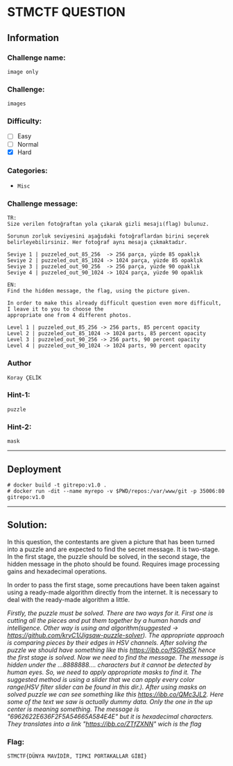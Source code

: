 # STMCTF QUESTION

## Information
### Challenge name: 

`image only`

### Challenge:

`images`

### Difficulty:
- [ ] Easy
- [ ] Normal
- [x] Hard

### Categories:
 - `Misc`

### Challenge message:
```
TR:
Size verilen fotoğraftan yola çıkarak gizli mesajı(flag) bulunuz.

Sorunun zorluk seviyesini aşağıdaki fotoğraflardan birini seçerek belirleyebilirsiniz. Her fotoğraf aynı mesaja çıkmaktadır.

Seviye 1 | puzzeled_out_85_256  -> 256 parça, yüzde 85 opaklık
Seviye 2 | puzzeled_out_85_1024 -> 1024 parça, yüzde 85 opaklık
Seviye 3 | puzzeled_out_90_256  -> 256 parça, yüzde 90 opaklık
Seviye 4 | puzzeled_out_90_1024 -> 1024 parça, yüzde 90 opaklık

EN:
Find the hidden message, the flag, using the picture given.

In order to make this already difficult question even more difficult, I leave it to you to choose the
appropriate one from 4 different photos.

Level 1 | puzzeled_out_85_256 -> 256 parts, 85 percent opacity
Level 2 | puzzeled_out_85_1024 -> 1024 parts, 85 percent opacity
Level 3 | puzzeled_out_90_256 -> 256 parts, 90 percent opacity
Level 4 | puzzeled_out_90_1024 -> 1024 parts, 90 percent opacity
```

### Author
`Koray ÇELİK`

### Hint-1: 
`puzzle`

### Hint-2: 
`mask`

---

## Deployment

	# docker build -t gitrepo:v1.0 .
	# docker run -dit --name myrepo -v $PWD/repos:/var/www/git -p 35006:80 gitrepo:v1.0

---

## Solution:
In this question, the contestants are given a picture that has been turned into a puzzle and are
expected to find the secret message. It is two-stage. In the first stage, the puzzle should be solved,
in the second stage, the hidden message in the photo should be found. Requires image processing gains
and hexadecimal operations.

In order to pass the first stage, some precautions have been taken against using a ready-made algorithm directly
from the internet. It is necessary to deal with the ready-made algorithm a little.

*Firstly, the puzzle must be solved. There are two ways for it. First one is cutting all the pieces and put them together
by a human hands and intelligence. Other way is using and algorithm(suggested -> https://github.com/kryC1/Jigsaw-puzzle-solver).
The appropriate approach is comparing pieces by their edges in HSV channels. After solving the puzzle we should have something
like this https://ibb.co/fSG9dSX hence the first stage is solved. Now we need to find the message. The message is hidden under
the ...8888888.... characters but it cannot be detected by human eyes. So, we need to apply appropriate masks to find it. The
suggested method is using a slider that we can apply every color range(HSV filter slider can be found in this dir.).
After using masks on solved puzzle we can see something like this https://ibb.co/QMc3JL2. Here some of the text we saw is
actually dummy data. Only the one in the up center is meaning something.
The message is "6962622E636F2F5A54665A584E4E" but it is hexadecimal characters. They translates into a link "https://ibb.co/ZTfZXNN"
wich is the flag*

### Flag:
`STMCTF{DÜNYA MAVİDİR, TIPKI PORTAKALLAR GİBİ}`
